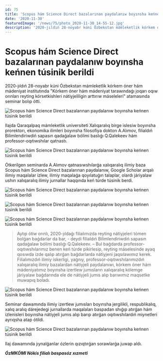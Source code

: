 ```yaml
---
id: 75
title: 'Scopus hám Science Direct bazalarınan paydalanıw boyınsha keńnen túsinik berildi'
date: '2020-11-30'
featuredImage: '/news/75/photo_2020-11-30_14-55-12.jpg'
description: '2020-jıldıń 28-noyabr kúni Ózbekstan mámleketlik kórkem óner hám mádeniyat institutında "Kórkem óner hám mádeniyat tarawındaǵı joqarı oqıw orınları reyting kórsetkishleri nátiyjeliligin arttırıw máseleleri" atamasında seminar bolıp ótti'
---
```


# Scopus hám Science Direct bazalarınan paydalanıw boyınsha keńnen túsinik berildi

2020-jıldıń 28-noyabr kúni Ózbekstan mámleketlik kórkem óner hám mádeniyat institutında "Kórkem óner hám mádeniyat tarawındaǵı joqarı oqıw orınları reyting kórsetkishleri nátiyjeliligin arttırıw máseleleri" atamasında seminar bolıp ótti. 

![Scopus hám Science Direct bazalarınan paydalanıw boyınsha keńnen túsinik berildi](/news/75/photo_2020-11-30_14-55-10.jpg)

Ilajda Qaraqalpaq mámleketlik universiteti Xalıqaralıq birge islesiw boyınsha prorektorı, ekonomika ilimleri boyınsha filosofiya doktorı A.Alımov, filialdıń Bilimlendiriwdiń sapasın qadaǵalaw bólimi baslıǵı Q.Qalekeev hám professor-oqıtıwshılar qatnastı.

![Scopus hám Science Direct bazalarınan paydalanıw boyınsha keńnen túsinik berildi](/news/75/photo_2020-11-30_14-55-11.jpg)

Ótkerilgen seminarda A.Alımov qatnasıwshılarǵa xalıqaralıq ilimiy baza Scopus hám Science Direct bazalarınan paydalanıw, Google Scholar arqalı ilimiy maqalalar izlew, ilimiy maqalaǵa qoyılatuǵın talaplar, olardı járiyalaw ushın xalıqaralıq ilimiy jurnallar haqqında keń túrde túsinik berdi. 

![Scopus hám Science Direct bazalarınan paydalanıw boyınsha keńnen túsinik berildi](/news/75/photo_2020-11-30_14-55-12.jpg)

![Scopus hám Science Direct bazalarınan paydalanıw boyınsha keńnen túsinik berildi](/news/75/photo_2020-11-30_14-55-13.jpg)

![Scopus hám Science Direct bazalarınan paydalanıw boyınsha keńnen túsinik berildi](/news/75/photo_2020-11-30_14-55-14.jpg)

>Aytıp ótiw orınlı, 2020-jıldaǵı filialımızda reyting nátiyjeleri tómen bolǵan baǵdarlar da bar, - deydi filialdıń Bilimlendiriwdiń sapasın qadaǵalaw bólimi baslıǵı Q.Qalekeev. – Bul baǵdarda professor-oqıtıwshılarımız benen keń túrde pikirlesip, reyting máselesinde ayaq qosıwda izde qalıp atırǵan baǵdarlarda nátiyjeni jaqsılawımız kerek. Filialımızdıń ilimiy iskerligi, yaǵnıy, professor-oqıtıwshılarımızdıń xalıqaralıq ilimiy bazalardan nátiyjeli paydalanıwı, kórkem óner hám mádeniyatımız boyınsha izertlew jumısların xalıqaralıq kólemge járiyalaw baǵdarında ele de nátiyjeli jumıs alıp barıwımız maqsetke muwapıq boladı.

![Scopus hám Science Direct bazalarınan paydalanıw boyınsha keńnen túsinik berildi](/news/75/photo_2020-11-30_14-55-15.jpg)

Seminar dawamında ilimiy izertlew jumısları boyınsha jergilikli, respublikalıq, xalıq aralıq dárejedegi jurnallarda maqalaları baspadan shıǵıp atırǵan hám izlenisleri boyınsha nátiyjeli jumıs alıp barıp atırǵan oqıtıwshılardıń miynetleri ayrıqsha atap ótildi.

![Scopus hám Science Direct bazalarınan paydalanıw boyınsha keńnen túsinik berildi](/news/75/photo_2020-11-30_14-55-16.jpg)

Ilaj dawamında jıynalǵanlar ózlerin qızıqtırǵan sorawlarǵa juwap aldı.

**_ÓzMKÓMI Nókis filialı baspasóz xızmeti_**
